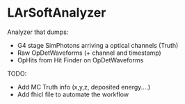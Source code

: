 # LArSoftAnalyzer
Analyzer that dumps:
- G4 stage  SimPhotons arriving a optical channels (Truth)
- Raw OpDetWaveforms (+ channel and timestamp)
- OpHits from Hit Finder on OpDetWaveforms

TODO:
- Add MC Truth info (x,y,z, deposited energy....)
- Add fhicl file to automate the workflow